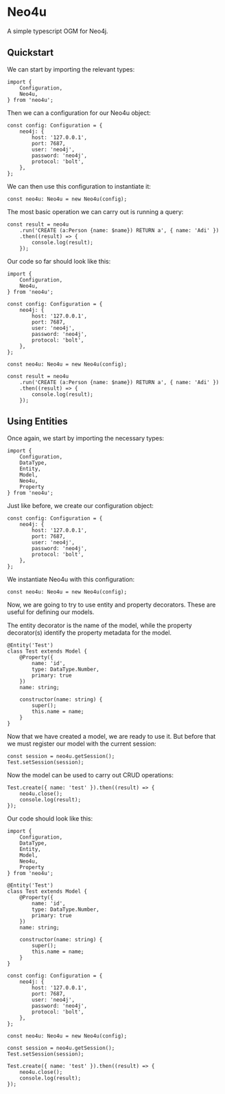 # Neo4u

A simple typescript OGM for Neo4j.

## Quickstart

We can start by importing the relevant types:

```
import {
    Configuration,
    Neo4u,
} from 'neo4u';
```

Then we can a configuration for our Neo4u object:

```
const config: Configuration = {
    neo4j: {
        host: '127.0.0.1',
        port: 7687,
        user: 'neo4j',
        password: 'neo4j',
        protocol: 'bolt',
    },
};
```

We can then use this configuration to instantiate it:

```
const neo4u: Neo4u = new Neo4u(config);
```

The most basic operation we can carry out is running a query:

```
const result = neo4u
    .run('CREATE (a:Person {name: $name}) RETURN a', { name: 'Adi' })
    .then((result) => {
        console.log(result);
    });
```

Our code so far should look like this:

```
import {
    Configuration,
    Neo4u,
} from 'neo4u';

const config: Configuration = {
    neo4j: {
        host: '127.0.0.1',
        port: 7687,
        user: 'neo4j',
        password: 'neo4j',
        protocol: 'bolt',
    },
};

const neo4u: Neo4u = new Neo4u(config);

const result = neo4u
    .run('CREATE (a:Person {name: $name}) RETURN a', { name: 'Adi' })
    .then((result) => {
        console.log(result);
    });
```

## Using Entities

Once again, we start by importing the necessary types:

```
import {
    Configuration,
    DataType,
    Entity,
    Model,
    Neo4u,
    Property
} from 'neo4u';
```

Just like before, we create our configuration object:

```
const config: Configuration = {
    neo4j: {
        host: '127.0.0.1',
        port: 7687,
        user: 'neo4j',
        password: 'neo4j',
        protocol: 'bolt',
    },
};
```

We instantiate Neo4u with this configuration:

```
const neo4u: Neo4u = new Neo4u(config);
```

Now, we are going to try to use entity and property decorators. These are useful for defining our models.

The entity decorator is the name of the model, while the property decorator(s) identify the property metadata for the model.

```
@Entity('Test')
class Test extends Model {
    @Property({
        name: 'id',
        type: DataType.Number,
        primary: true
    })
    name: string;

    constructor(name: string) {
        super();
        this.name = name;
    }
}
```

Now that we have created a model, we are ready to use it. But before that we must register our model with the current session:

```
const session = neo4u.getSession();
Test.setSession(session);
```

Now the model can be used to carry out CRUD operations:

```
Test.create({ name: 'test' }).then((result) => {
    neo4u.close();
    console.log(result);
});
```

Our code should look like this:

```
import {
    Configuration,
    DataType,
    Entity,
    Model,
    Neo4u,
    Property
} from 'neo4u';

@Entity('Test')
class Test extends Model {
    @Property({
        name: 'id',
        type: DataType.Number,
        primary: true
    })
    name: string;

    constructor(name: string) {
        super();
        this.name = name;
    }
}

const config: Configuration = {
    neo4j: {
        host: '127.0.0.1',
        port: 7687,
        user: 'neo4j',
        password: 'neo4j',
        protocol: 'bolt',
    },
};

const neo4u: Neo4u = new Neo4u(config);

const session = neo4u.getSession();
Test.setSession(session);

Test.create({ name: 'test' }).then((result) => {
    neo4u.close();
    console.log(result);
});
```

